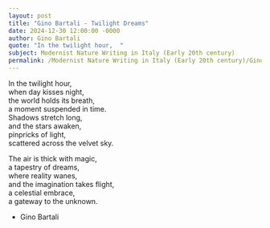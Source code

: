 ```yaml
---
layout: post
title: "Gino Bartali - Twilight Dreams"
date: 2024-12-30 12:00:00 -0000
author: Gino Bartali
quote: "In the twilight hour,  "
subject: Modernist Nature Writing in Italy (Early 20th century)
permalink: /Modernist Nature Writing in Italy (Early 20th century)/Gino Bartali/Gino Bartali - Twilight Dreams
---
```


In the twilight hour,  
when day kisses night,  
the world holds its breath,  
a moment suspended in time.  
Shadows stretch long,  
and the stars awaken,  
pinpricks of light,  
scattered across the velvet sky.  

The air is thick with magic,  
a tapestry of dreams,  
where reality wanes,  
and the imagination takes flight,  
a celestial embrace,  
a gateway to the unknown.

- Gino Bartali
